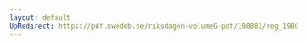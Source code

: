 ```yaml
---
layout: default
UpRedirect: https://pdf.swedeb.se/riksdagen-volumeG-pdf/198081/reg_198081__reg_01/reg_198081__reg_01_0107.pdf
---
```

